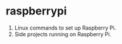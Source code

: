 # raspberrypi

1. Linux commands to set up Raspberry Pi.
2. Side projects running on Raspberry Pi.

